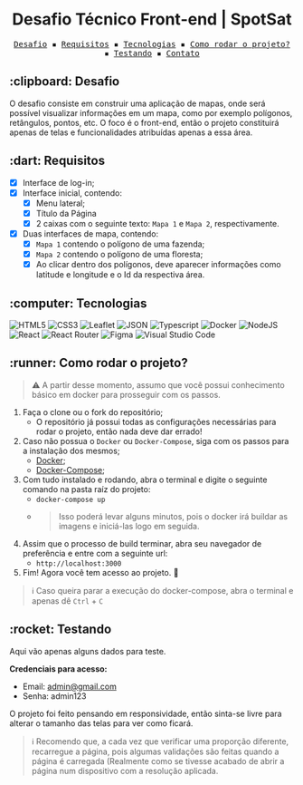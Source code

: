 <h1 align="center">  Desafio Técnico Front-end | SpotSat</h1>

<p align="center">
  <samp>
    <a href="#desafio">Desafio</a> ▪️
    <a href="#requisitos">Requisitos</a> ▪️
    <a href="#tecnologias">Tecnologias</a> ▪️
    <a href="#comorodaroprojeto">Como rodar o projeto?</a> ▪️
    <a href="#testando">Testando</a> ▪️
    <a href="#">Contato</a>
  </samp>
</p>

<section id="desafio">
  <h2>:clipboard: Desafio</h2>
  
  O desafio consiste em construir uma aplicação de mapas, onde será possível visualizar informações em um mapa, como por exemplo polígonos, retângulos, pontos, etc. O foco é o front-end, então o projeto constituirá apenas de telas e funcionalidades atribuídas apenas a essa área.
  
</section>

<section id="requisitos">
  <h2>:dart: Requisitos</h2>
  
  - [x] Interface de log-in;
  - [x] Interface inicial, contendo:
    - [x] Menu lateral;
    - [x] Título da Página
    - [x] 2 caixas com o seguinte texto: `Mapa 1` e `Mapa 2`, respectivamente.
  - [x] Duas interfaces de mapa, contendo:
    - [x] `Mapa 1` contendo o polígono de uma fazenda;
    - [x] `Mapa 2` contendo o polígono de uma floresta;
    - [x] Ao clicar dentro dos polígonos, deve aparecer informações como latitude e longitude e o Id da respectiva área.
  
</section>

<section id="tecnologias">
  <h2>:computer: Tecnologias</h2>
  
  ![HTML5](https://img.shields.io/badge/HTML5-E34F26?style=for-the-badge&logo=html5&logoColor=white)
  ![CSS3](https://img.shields.io/badge/CSS3-1572B6?style=for-the-badge&logo=css3&logoColor=white)
  ![Leaflet](https://img.shields.io/badge/Leaflet-199900?style=for-the-badge&logo=Leaflet&logoColor=white)
  ![JSON](https://img.shields.io/badge/json-5E5C5C?style=for-the-badge&logo=json&logoColor=white)
  ![Typescript](https://img.shields.io/badge/TypeScript-007ACC?style=for-the-badge&logo=typescript&logoColor=white)
  ![Docker](https://img.shields.io/badge/Docker-2CA5E0?style=for-the-badge&logo=docker&logoColor=white)
  ![NodeJS](https://img.shields.io/badge/Node.js-339933?style=for-the-badge&logo=nodedotjs&logoColor=white)
  ![React](https://img.shields.io/badge/React-20232A?style=for-the-badge&logo=react&logoColor=61DAFB)
  ![React Router](https://img.shields.io/badge/React_Router-CA4245?style=for-the-badge&logo=react-router&logoColor=white)
  ![Figma](https://img.shields.io/badge/Figma-F24E1E?style=for-the-badge&logo=figma&logoColor=white)
  ![Visual Studio Code](https://img.shields.io/badge/Visual_Studio_Code-0078D4?style=for-the-badge&logo=visual%20studio%20code&logoColor=white)
  
</section>


<section id="comorodaroprojeto">
  <h2>:runner: Como rodar o projeto?</h2>
  
  > :warning: A partir desse momento, assumo que você possui conhecimento básico em docker para prosseguir com os passos.
  
  1. Faça o clone ou o fork do repositório;
      - O repositório já possui todas as configurações necessárias para rodar o projeto, então nada deve dar errado!
  2. Caso não possua o `Docker` ou `Docker-Compose`, siga com os passos para a instalação dos mesmos;
      - [Docker](https://docs.docker.com/engine/install/);
      - [Docker-Compose](https://docs.docker.com/compose/install/);
  3. Com tudo instalado e rodando, abra o terminal e digite o seguinte comando na pasta raíz do projeto:
      - `docker-compose up`
      - > Isso poderá levar alguns minutos, pois o docker irá buildar as imagens e iniciá-las logo em seguida.
  4. Assim que o processo de build terminar, abra seu navegador de preferência e entre com a seguinte url:
      - `http://localhost:3000`
  5. Fim! Agora você tem acesso ao projeto. :partying_face:
  
  > :information_source: Caso queira parar a execução do docker-compose, abra o terminal e apenas dê `Ctrl` + `C`
  
</section>

<section id="testando">
  <h2>:rocket: Testando</h2>
  
  Aqui vão apenas alguns dados para teste.
  
  <b>Credenciais para acesso:</b>
  - Email: admin@gmail.com
  - Senha: admin123
  
  O projeto foi feito pensando em responsividade, então sinta-se livre para alterar o tamanho das telas para ver como ficará.
  > :information_source: Recomendo que, a cada vez que verificar uma proporção diferente, recarregue a página, pois algumas validações são feitas quando a página é carregada (Realmente como se tivesse acabado de abrir a página num dispositivo com a resolução aplicada.
  
</section>
